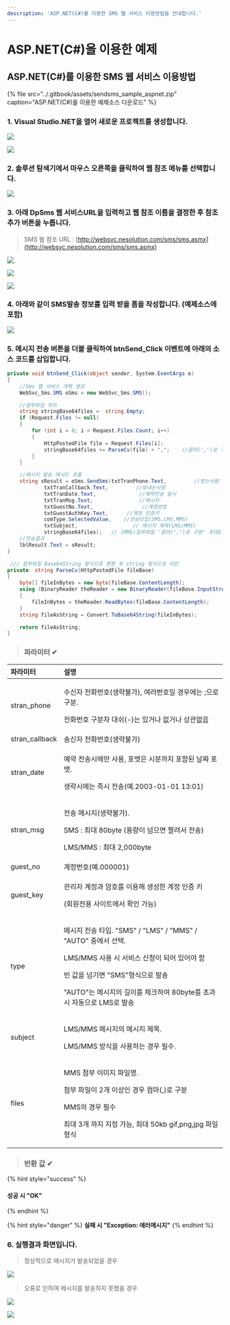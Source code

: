 ```yaml
---
description: 'ASP.NET(C#)를 이용한 SMS 웹 서비스 이용방법을 안내합니다.'
---
```


# ASP.NET\(C\#\)을 이용한 예제

## ASP.NET\(C\#\)를 이용한 SMS 웹 서비스 이용방법

{% file src="../.gitbook/assets/sendsms\_sample\_aspnet.zip" caption="ASP.NET\(C\#\)를 이용한 예제소스 다운로드" %}

### 1. Visual Studio.NET을 열어 새로운 프로젝트를 생성합니다.

![](../.gitbook/assets/asp_vb_1%20%282%29%20%282%29%20%282%29%20%282%29.png)

![](../.gitbook/assets/aspnet_2.png)

### 2. 솔루션 탐색기에서 마우스 오른쪽을 클릭하여 웹 참조 메뉴를 선택합니다.

![](../.gitbook/assets/asp_vb_2%20%282%29%20%282%29%20%282%29%20%281%29.png)

### 3. 아래 DpSms 웹 서비스URL을 입력하고 웹 참조 이름을 결정한 후 참조 추가 버튼을 누릅니다.

> SMS 웹 참조 URL : [http://websvc.nesolution.com/sms/sms.asmx](http://websvc.nesolution.com/sms/sms.asmx)

![](../.gitbook/assets/asp_vb_3%20%282%29%20%282%29%20%282%29.png)

![](../.gitbook/assets/asp_vb_4%20%282%29%20%282%29%20%282%29%20%281%29.png)

![](../.gitbook/assets/asp_vb_5%20%282%29%20%282%29%20%282%29.png)

### 4. 아래와 같이 SMS발송 정보를 입력 받을 폼을 작성합니다. \(예제소스에 포함\)

![](../.gitbook/assets/asp_vb_6%20%282%29%20%282%29%20%282%29%20%281%29.png)

### 5. 메시지 전송 버튼을 더블 클릭하여 btnSend\_Click 이벤트에 아래의 소스 코드를 삽입합니다.

```csharp
private void btnSend_Click(object sender, System.EventArgs e)
{
    //Sms 웹 서비스 개체 생성
    WebSvc_Sms.SMS oSms = new WebSvc_Sms.SMS();

    //첨부파일 처리
    string stringBase64files =  string.Empty;
    if (Request.Files != null)
    {
        for (int i = 0; i < Request.Files.Count; i++)
        {
            HttpPostedFile file = Request.Files[i];
            stringBase64files += ParseCv(file) + ",";    //콤마(',')로 구분 합니다.
        }
    }

    //메시지 발송 메서드 호출
    string sResult = oSms.SendSms(txtTranPhone.Text,         //받는사람
            txtTranCallback.Text,         //보내는사람
            txtTranDate.Text,              //예약전송 일시
            txtTranMsg.Text,               //메시지
            txtGuestNo.Text,                //계정번호
            txtGuestAuthKey.Text,      //계정 인증키
            comType.SelectedValue,    //전송타입(SMS,LMS,MMS)
            txtSubject,                  // 메시지 제목(LMS/MMS)
            stringBase64files);   // (MMS)첨부파일 '콤마(",")로 구분' 최대3개
    //전송결과
    lblResult.Text = sResult;
}

 /// 첨부파일 Base64String 형식으로 변환 후 string 형식으로 리턴
private  string ParseCv(HttpPostedFile fileBase)
{
    byte[] fileInBytes = new byte[fileBase.ContentLength];
    using (BinaryReader theReader = new BinaryReader(fileBase.InputStream))
    {
        fileInBytes = theReader.ReadBytes(fileBase.ContentLength);
    }
    string fileAsString = Convert.ToBase64String(fileInBytes);

    return fileAsString;
}
```

> ### **파라미터** ✔

<table>
  <thead>
    <tr>
      <th style="text-align:left"><b>&#xD30C;&#xB77C;&#xBBF8;&#xD130;</b>
      </th>
      <th style="text-align:left"><b>&#xC124;&#xBA85;</b>
      </th>
    </tr>
  </thead>
  <tbody>
    <tr>
      <td style="text-align:left">stran_phone</td>
      <td style="text-align:left">
        <p>&#xC218;&#xC2E0;&#xC790; &#xC804;&#xD654;&#xBC88;&#xD638;(&#xC0DD;&#xB7B5;&#xBD88;&#xAC00;),
          &#xC5EC;&#xB7EC;&#xBC88;&#xD638;&#xC77C; &#xACBD;&#xC6B0;&#xC5D0;&#xB294;
          ;&#xC73C;&#xB85C; &#xAD6C;&#xBD84;.</p>
        <p>&#xC804;&#xD654;&#xBC88;&#xD638; &#xAD6C;&#xBD84;&#xC790; &#xB300;&#xC26C;(-)&#xB294;
          &#xC788;&#xAC70;&#xB098; &#xC5C6;&#xAC70;&#xB098; &#xC0C1;&#xAD00;&#xC5C6;&#xC74C;</p>
      </td>
    </tr>
    <tr>
      <td style="text-align:left">stran_callback</td>
      <td style="text-align:left">&#xC1A1;&#xC2E0;&#xC790; &#xC804;&#xD654;&#xBC88;&#xD638;(&#xC0DD;&#xB7B5;&#xBD88;&#xAC00;)</td>
    </tr>
    <tr>
      <td style="text-align:left">stran_date</td>
      <td style="text-align:left">
        <p>&#xC608;&#xC57D; &#xC804;&#xC1A1;&#xC2DC;&#xC5D0;&#xB9CC; &#xC0AC;&#xC6A9;,
          &#xD3EC;&#xB9F7;&#xC740; &#xC2DC;&#xBD84;&#xAE4C;&#xC9C0; &#xD3EC;&#xD568;&#xB41C;
          &#xB0A0;&#xC9DC; &#xD3EC;&#xB9F7;.</p>
        <p>&#xC0DD;&#xB7B5;&#xC2DC;&#xC5D0;&#xB294; &#xC989;&#xC2DC; &#xC804;&#xC1A1;(&#xC608;.2003-01-01
          13:01)</p>
      </td>
    </tr>
    <tr>
      <td style="text-align:left">stran_msg</td>
      <td style="text-align:left">
        <p>&#xC804;&#xC1A1; &#xBA54;&#xC2DC;&#xC9C0;(&#xC0DD;&#xB7B5;&#xBD88;&#xAC00;).</p>
        <p>SMS : &#xCD5C;&#xB300; 80byte (&#xC6A9;&#xB7C9;&#xC774; &#xB118;&#xC73C;&#xBA74;
          &#xC9E4;&#xB824;&#xC11C; &#xC804;&#xC1A1;)</p>
        <p>LMS/MMS : &#xCD5C;&#xB300; 2,000byte</p>
      </td>
    </tr>
    <tr>
      <td style="text-align:left">guest_no</td>
      <td style="text-align:left">&#xACC4;&#xC815;&#xBC88;&#xD638;(&#xC608;.000001)</td>
    </tr>
    <tr>
      <td style="text-align:left">guest_key</td>
      <td style="text-align:left">
        <p>&#xAD00;&#xB9AC;&#xC790; &#xACC4;&#xC815;&#xACFC; &#xC554;&#xD638;&#xB97C;
          &#xC774;&#xC6A9;&#xD574; &#xC0DD;&#xC131;&#xD55C; &#xACC4;&#xC815; &#xC778;&#xC99D;
          &#xD0A4;</p>
        <p>(&#xD68C;&#xC6D0;&#xC804;&#xC6A9; &#xC0AC;&#xC774;&#xD2B8;&#xC5D0;&#xC11C;
          &#xD655;&#xC778; &#xAC00;&#xB2A5;)</p>
      </td>
    </tr>
    <tr>
      <td style="text-align:left">type</td>
      <td style="text-align:left">
        <p>&#xBA54;&#xC2DC;&#xC9C0; &#xC804;&#xC1A1; &#xD0C0;&#xC785;. &quot;SMS&quot;
          / &quot;LMS&quot; / &quot;MMS&quot; / &quot;AUTO&quot; &#xC911;&#xC5D0;&#xC11C;
          &#xC120;&#xD0DD;.</p>
        <p>LMS/MMS &#xC0AC;&#xC6A9; &#xC2DC; &#xC11C;&#xBE44;&#xC2A4; &#xC2E0;&#xCCAD;&#xC774;
          &#xB418;&#xC5B4; &#xC788;&#xC5B4;&#xC57C; &#xD568;</p>
        <p>&#xBE48; &#xAC12;&#xC744; &#xB118;&#xAE30;&#xBA74; &quot;SMS&quot;&#xD615;&#xC2DD;&#xC73C;&#xB85C;
          &#xBC1C;&#xC1A1;</p>
        <p>&quot;AUTO&quot;&#xB294; &#xBA54;&#xC2DC;&#xC9C0;&#xC758; &#xAE38;&#xC774;&#xB97C;
          &#xCCB4;&#xD06C;&#xD558;&#xC5EC; 80byte&#xB97C; &#xCD08;&#xACFC; &#xC2DC;
          &#xC790;&#xB3D9;&#xC73C;&#xB85C; LMS&#xB85C; &#xBC1C;&#xC1A1;</p>
      </td>
    </tr>
    <tr>
      <td style="text-align:left">subject</td>
      <td style="text-align:left">
        <p>LMS/MMS &#xBA54;&#xC2DC;&#xC9C0;&#xC758; &#xBA54;&#xC2DC;&#xC9C0; &#xC81C;&#xBAA9;.</p>
        <p>LMS/MMS &#xBC29;&#xC2DD;&#xC744; &#xC0AC;&#xC6A9;&#xD558;&#xB294; &#xACBD;&#xC6B0;
          &#xD544;&#xC218;.</p>
      </td>
    </tr>
    <tr>
      <td style="text-align:left">files</td>
      <td style="text-align:left">
        <p>MMS &#xCCA8;&#xBD80; &#xC774;&#xBBF8;&#xC9C0; &#xD30C;&#xC77C;&#xBA85;.</p>
        <p>&#xCCA8;&#xBD80; &#xD30C;&#xC77C;&#xC774; 2&#xAC1C; &#xC774;&#xC0C1;&#xC778;
          &#xACBD;&#xC6B0; &#xCEF4;&#xB9C8;(,)&#xB85C; &#xAD6C;&#xBD84;</p>
        <p>MMS&#xC758; &#xACBD;&#xC6B0; &#xD544;&#xC218;</p>
        <p>&#xCD5C;&#xB300; 3&#xAC1C; &#xAE4C;&#xC9C0; &#xC9C0;&#xC815; &#xAC00;&#xB2A5;,
          &#xCD5C;&#xB300; 50kb gif,png,jpg &#xD30C;&#xC77C;&#xD615;&#xC2DD;</p>
      </td>
    </tr>
  </tbody>
</table>

> ### **반환 값** ✔

{% hint style="success" %}
#### 성공 시    "OK"
{% endhint %}

{% hint style="danger" %}
**실패 시 "Exception: 에러메시지"**
{% endhint %}

### 6. 실행결과 화면입니다.

> 정상적으로 메시지가 발송되었을 경우

![](../.gitbook/assets/asp_vb_7%20%282%29%20%282%29%20%282%29%20%281%29.png)

> 오류로 인하여 메시지를 발송하지 못했을 경우

![](../.gitbook/assets/asp_vb_8%20%282%29%20%282%29%20%282%29%20%281%29.png)

![](../.gitbook/assets/asp_vb_9%20%282%29%20%282%29%20%282%29%20%282%29.png)

